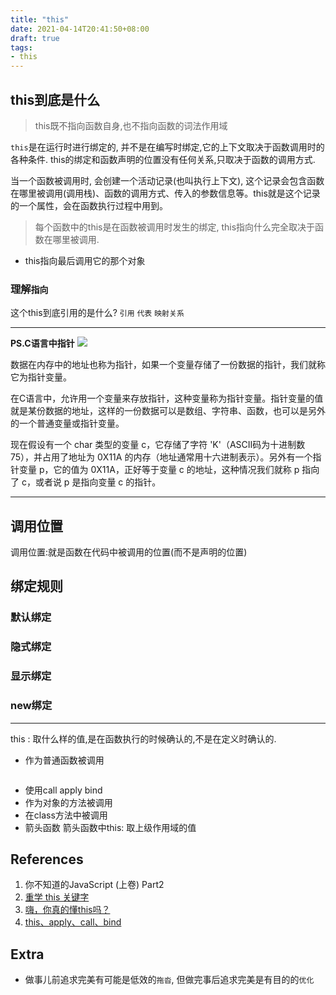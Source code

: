 ```yaml
---
title: "this"
date: 2021-04-14T20:41:50+08:00
draft: true
tags:
- this
---
```


## this到底是什么
> this既不指向函数自身,也不指向函数的词法作用域

`this`是在运行时进行绑定的, 并不是在编写时绑定,它的上下文取决于函数调用时的各种条件. this的绑定和函数声明的位置没有任何关系,只取决于函数的调用方式.

当一个函数被调用时, 会创建一个活动记录(也叫执行上下文), 这个记录会包含函数在哪里被调用(调用栈)、函数的调用方式、传入的参数信息等。this就是这个记录的一个属性，会在函数执行过程中用到。
> 每个函数中的this是在函数被调用时发生的绑定, this指向什么完全取决于函数在哪里被调用.

- this指向最后调用它的那个对象 


### 理解`指向` 
这个this到底引用的是什么?  `引用` `代表` `映射关系`

---
**PS.C语言中指针**
![](https://gtd-imgs-md.oss-cn-beijing.aliyuncs.com/imgs/20210415000710.png)

数据在内存中的地址也称为指针，如果一个变量存储了一份数据的指针，我们就称它为指针变量。

在C语言中，允许用一个变量来存放指针，这种变量称为指针变量。指针变量的值就是某份数据的地址，这样的一份数据可以是数组、字符串、函数，也可以是另外的一个普通变量或指针变量。

现在假设有一个 char 类型的变量 c，它存储了字符 'K'（ASCII码为十进制数 75），并占用了地址为 0X11A 的内存（地址通常用十六进制表示）。另外有一个指针变量 p，它的值为 0X11A，正好等于变量 c 的地址，这种情况我们就称 p 指向了 c，或者说 p 是指向变量 c 的指针。

---

## 调用位置
调用位置:就是函数在代码中被调用的位置(而不是声明的位置)


## 绑定规则
### 默认绑定
### 隐式绑定
### 显示绑定
### new绑定

---
this : 取什么样的值,是在函数执行的时候确认的,不是在定义时确认的.
- 作为普通函数被调用
```js

```
- 使用call apply bind
- 作为对象的方法被调用
- 在class方法中被调用
- 箭头函数
箭头函数中this: 取上级作用域的值

## References
1. 你不知道的JavaScript (上卷) Part2
1. [重学 this 关键字](https://juejin.cn/post/6844903939691773960)
2. [嗨，你真的懂this吗？](https://juejin.cn/post/6844903805587619854#heading-0)
3. [this、apply、call、bind](https://juejin.cn/post/6844903496253177863)

## Extra
- 做事儿前追求完美有可能是低效的`拖沓`, 但做完事后追求完美是有目的的`优化`